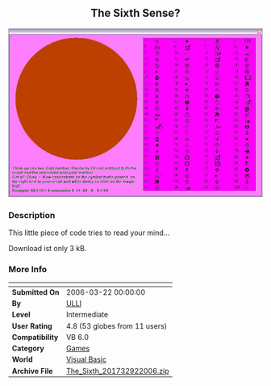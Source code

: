 ﻿<div align="center">

## The Sixth Sense?

<img src="PIC200692115299147.JPG">
</div>

### Description

This little piece of code tries to read your mind...

Download ist only 3 kB.
 
### More Info
 


<span>             |<span>
---                |---
**Submitted On**   |2006-03-22 00:00:00
**By**             |[ULLI](https://github.com/Planet-Source-Code/PSCIndex/blob/master/ByAuthor/ulli.md)
**Level**          |Intermediate
**User Rating**    |4.8 (53 globes from 11 users)
**Compatibility**  |VB 6\.0
**Category**       |[Games](https://github.com/Planet-Source-Code/PSCIndex/blob/master/ByCategory/games__1-38.md)
**World**          |[Visual Basic](https://github.com/Planet-Source-Code/PSCIndex/blob/master/ByWorld/visual-basic.md)
**Archive File**   |[The\_Sixth\_201732922006\.zip](https://github.com/Planet-Source-Code/ulli-the-sixth-sense__1-66440/archive/master.zip)








